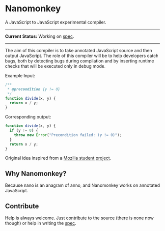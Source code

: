 # Nanomonkey

A JavaScript to JavaScript experimental compiler.

---
**Current Status:** Working on [spec](https://github.com/sankha93/nanomonkey/wiki/Spec).

---

The aim of this compiler is to take annotated JavaScript source and then output JavaScript. The role of this compiler will be to help developers catch bugs, both by detecting bugs during compilation and by inserting runtime checks that will be executed only in debug mode.

Example Input:

```javascript
/**
 * @precondition {y != 0}
 */
function divide(x, y) {
  return x / y;
}
```

Corresponding output:

```javascript
function divide(x, y) {
  if (y != 0) {
    throw new Error("Precondition failed: (y != 0)"); 
  }
  return x / y;
}
```

Original idea inspired from a [Mozilla student project](https://github.com/Yoric/Mozilla-Student-Projects/issues/40).

## Why Nanomonkey?

Because nano is an anagram of anno, and Nanomonkey works on annotated JavaScript.

## Contribute

Help is always welcome. Just contribute to the source (there is none now though) or help in writing the [spec](https://github.com/sankha93/nanomonkey/wiki/Spec).
